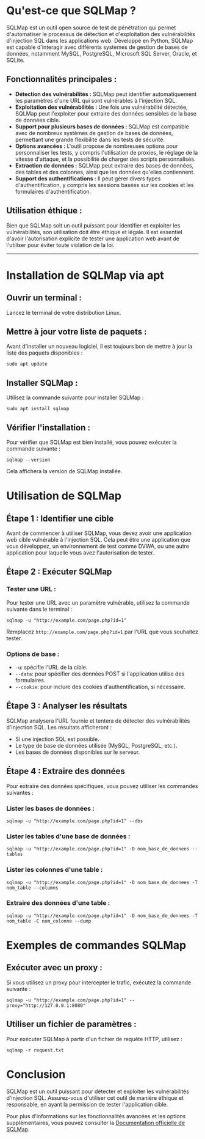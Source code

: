 Qu'est-ce que SQLMap ?
======================

SQLMap est un outil open source de test de pénétration qui permet d'automatiser le processus de détection et d'exploitation des vulnérabilités d'injection SQL dans les applications web. Développé en Python, SQLMap est capable d'interagir avec différents systèmes de gestion de bases de données, notamment MySQL, PostgreSQL, Microsoft SQL Server, Oracle, et SQLite.

Fonctionnalités principales :
-----------------------------

*   **Détection des vulnérabilités :** SQLMap peut identifier automatiquement les paramètres d'une URL qui sont vulnérables à l'injection SQL.
*   **Exploitation des vulnérabilités :** Une fois une vulnérabilité détectée, SQLMap peut l'exploiter pour extraire des données sensibles de la base de données cible.
*   **Support pour plusieurs bases de données :** SQLMap est compatible avec de nombreux systèmes de gestion de bases de données, permettant une grande flexibilité dans les tests de sécurité.
*   **Options avancées :** L'outil propose de nombreuses options pour personnaliser les tests, y compris l'utilisation de proxies, le réglage de la vitesse d'attaque, et la possibilité de charger des scripts personnalisés.
*   **Extraction de données :** SQLMap peut extraire des bases de données, des tables et des colonnes, ainsi que les données qu'elles contiennent.
*   **Support des authentifications :** Il peut gérer divers types d'authentification, y compris les sessions basées sur les cookies et les formulaires d'authentification.

Utilisation éthique :
---------------------

Bien que SQLMap soit un outil puissant pour identifier et exploiter les vulnérabilités, son utilisation doit être éthique et légale. Il est essentiel d'avoir l'autorisation explicite de tester une application web avant de l'utiliser pour éviter toute violation de la loi.

  

* * *

  

Installation de SQLMap via apt
==============================

Ouvrir un terminal :
--------------------

Lancez le terminal de votre distribution Linux.

Mettre à jour votre liste de paquets :
--------------------------------------

Avant d'installer un nouveau logiciel, il est toujours bon de mettre à jour la liste des paquets disponibles :

    sudo apt update

Installer SQLMap :
------------------

Utilisez la commande suivante pour installer SQLMap :

    sudo apt install sqlmap

Vérifier l'installation :
-------------------------

Pour vérifier que SQLMap est bien installé, vous pouvez exécuter la commande suivante :

    sqlmap --version

Cela affichera la version de SQLMap installée.

Utilisation de SQLMap
=====================

Étape 1 : Identifier une cible
------------------------------

Avant de commencer à utiliser SQLMap, vous devez avoir une application web cible vulnérable à l'injection SQL. Cela peut être une application que vous développez, un environnement de test comme DVWA, ou une autre application pour laquelle vous avez l'autorisation de tester.

Étape 2 : Exécuter SQLMap
-------------------------

### Tester une URL :

Pour tester une URL avec un paramètre vulnérable, utilisez la commande suivante dans le terminal :

    sqlmap -u "http://example.com/page.php?id=1"

Remplacez `http://example.com/page.php?id=1` par l'URL que vous souhaitez tester.

### Options de base :

*   `-u`: spécifie l'URL de la cible.
*   `--data`: pour spécifier des données POST si l'application utilise des formulaires.
*   `--cookie`: pour inclure des cookies d'authentification, si nécessaire.

Étape 3 : Analyser les résultats
--------------------------------

SQLMap analysera l'URL fournie et tentera de détecter des vulnérabilités d'injection SQL. Les résultats afficheront :

*   Si une injection SQL est possible.
*   Le type de base de données utilisée (MySQL, PostgreSQL, etc.).
*   Les bases de données disponibles sur le serveur.

Étape 4 : Extraire des données
------------------------------

Pour extraire des données spécifiques, vous pouvez utiliser les commandes suivantes :

### Lister les bases de données :

    sqlmap -u "http://example.com/page.php?id=1" --dbs

### Lister les tables d'une base de données :

    sqlmap -u "http://example.com/page.php?id=1" -D nom_base_de_donnees --tables

### Lister les colonnes d'une table :

    sqlmap -u "http://example.com/page.php?id=1" -D nom_base_de_donnees -T nom_table --columns

### Extraire des données d'une table :

    sqlmap -u "http://example.com/page.php?id=1" -D nom_base_de_donnees -T nom_table -C nom_colonne --dump

Exemples de commandes SQLMap
============================

Exécuter avec un proxy :
------------------------

Si vous utilisez un proxy pour intercepter le trafic, exécutez la commande suivante :

    sqlmap -u "http://example.com/page.php?id=1" --proxy="http://127.0.0.1:8080"

Utiliser un fichier de paramètres :
-----------------------------------

Pour exécuter SQLMap à partir d'un fichier de requête HTTP, utilisez :

    sqlmap -r request.txt

Conclusion
==========

SQLMap est un outil puissant pour détecter et exploiter les vulnérabilités d'injection SQL. Assurez-vous d'utiliser cet outil de manière éthique et responsable, en ayant la permission de tester l'application cible.

Pour plus d'informations sur les fonctionnalités avancées et les options supplémentaires, vous pouvez consulter la [Documentation officielle de SQLMap](http://sqlmap.org/).
